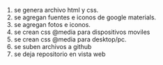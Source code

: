 1. se genera archivo html y css.
2. se agregan fuentes e iconos de google materials.
3. se agregan fotos e iconos.
4. se crean  css @media para dispositivos moviles
5. se crean  css @media para desktop/pc.
6. se suben archivos a github
7. se  deja repositorio en vista web